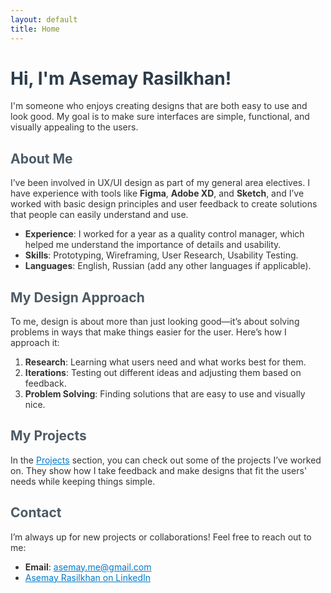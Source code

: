 ```yaml
---
layout: default
title: Home
---
```


# Hi, I'm **Asemay Rasilkhan**!

I'm someone who enjoys creating designs that are both easy to use and look good. My goal is to make sure interfaces are simple, functional, and visually appealing to the users.

## About Me

I’ve been involved in UX/UI design as part of my general area electives. I have experience with tools like **Figma**, **Adobe XD**, and **Sketch**, and I’ve worked with basic design principles and user feedback to create solutions that people can easily understand and use.

- **Experience**: I worked for a year as a quality control manager, which helped me understand the importance of details and usability.
- **Skills**: Prototyping, Wireframing, User Research, Usability Testing.
- **Languages**: English, Russian (add any other languages if applicable).

## My Design Approach

To me, design is about more than just looking good—it’s about solving problems in ways that make things easier for the user. Here’s how I approach it:
1. **Research**: Learning what users need and what works best for them.
2. **Iterations**: Testing out different ideas and adjusting them based on feedback.
3. **Problem Solving**: Finding solutions that are easy to use and visually nice.

## My Projects

In the [Projects](projects.md) section, you can check out some of the projects I’ve worked on. They show how I take feedback and make designs that fit the users' needs while keeping things simple.

## Contact

I’m always up for new projects or collaborations! Feel free to reach out to me:

- **Email**: [asemay.me@gmail.com](mailto:asemay.me@gmail.com)
- [Asemay Rasilkhan on LinkedIn](https://www.linkedin.com/in/asemayer)

<style>
  h1 {
    color: #2e3d49;  /* Dark grayish blue for main header */
  }

  h2 {
    color: #4e5b65;  /* Softer gray-blue for subheadings */
  }

  p, li {
    color: #333;  /* Standard dark gray for general text */
  }

  a {
    color: #007acc;  /* Soft blue color for links */
  }

  a:hover {
    color: #005f8f;  /* Slightly darker blue for link hover effect */
  }
</style>

